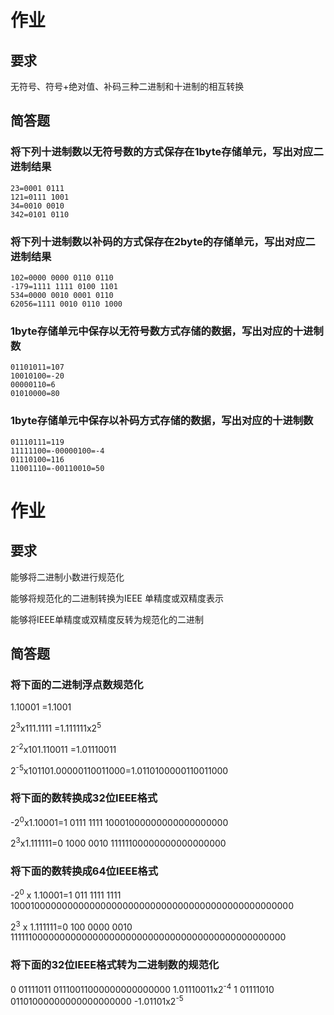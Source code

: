 # 作业

## 要求

无符号、符号+绝对值、补码三种二进制和十进制的相互转换



## 简答题

### 将下列十进制数以无符号数的方式保存在1byte存储单元，写出对应二进制结果

```
23=0001 0111
121=0111 1001
34=0010 0010
342=0101 0110
```



### 将下列十进制数以补码的方式保存在2byte的存储单元，写出对应二进制结果

```
102=0000 0000 0110 0110
-179=1111 1111 0100 1101
534=0000 0010 0001 0110
62056=1111 0010 0110 1000
```



### 1byte存储单元中保存以无符号数方式存储的数据，写出对应的十进制数

```
01101011=107
10010100=-20
00000110=6
01010000=80
```



### 1byte存储单元中保存以补码方式存储的数据，写出对应的十进制数

```
01110111=119
11111100=-00000100=-4
01110100=116
11001110=-00110010=50
```



# 作业

## 要求

能够将二进制小数进行规范化

能够将规范化的二进制转换为IEEE 单精度或双精度表示

能够将IEEE单精度或双精度反转为规范化的二进制



## 简答题

### 将下面的二进制浮点数规范化

1.10001 =1.1001			

2<sup>3</sup>x111.1111 =1.111111x2<sup>5</sup>

2<sup>-2</sup>x101.110011 =1.01110011

2<sup>-5</sup>x101101.00000110011000=1.0110100000110011000



### 将下面的数转换成32位IEEE格式

-2<sup>0</sup>x1.10001=1 0111 1111 10001000000000000000000

2<sup>3</sup>x1.111111=0 1000 0010 11111100000000000000000



### 将下面的数转换成64位IEEE格式  

-2<sup>0</sup> x 1.10001=1 011 1111 1111 1000100000000000000000000000000000000000000000000000

2<sup>3</sup> x 1.111111=0 100 0000 0010 1111110000000000000000000000000000000000000000000000



### 将下面的32位IEEE格式转为二进制数的规范化

0 01111011 01110011000000000000000	1.01110011x2<sup>-4</sup>
1 01111010 01101000000000000000000	-1.01101x2<sup>-5</sup>
